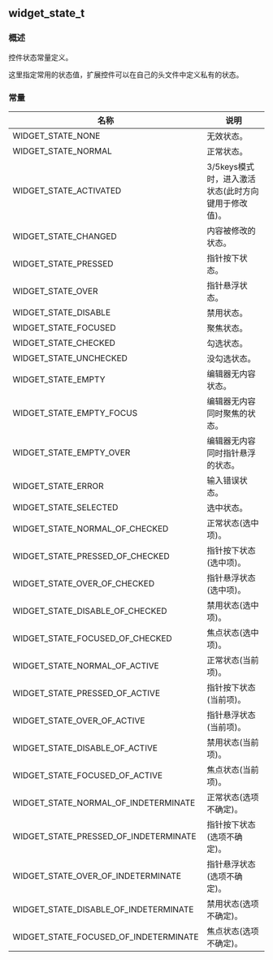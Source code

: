 ## widget\_state\_t
### 概述
控件状态常量定义。

这里指定常用的状态值，扩展控件可以在自己的头文件中定义私有的状态。
### 常量
<p id="widget_state_t_consts">

| 名称 | 说明 | 
| -------- | ------- | 
| WIDGET\_STATE\_NONE | 无效状态。 |
| WIDGET\_STATE\_NORMAL | 正常状态。 |
| WIDGET\_STATE\_ACTIVATED | 3/5keys模式时，进入激活状态(此时方向键用于修改值)。 |
| WIDGET\_STATE\_CHANGED | 内容被修改的状态。 |
| WIDGET\_STATE\_PRESSED | 指针按下状态。 |
| WIDGET\_STATE\_OVER | 指针悬浮状态。 |
| WIDGET\_STATE\_DISABLE | 禁用状态。 |
| WIDGET\_STATE\_FOCUSED | 聚焦状态。 |
| WIDGET\_STATE\_CHECKED | 勾选状态。 |
| WIDGET\_STATE\_UNCHECKED | 没勾选状态。 |
| WIDGET\_STATE\_EMPTY | 编辑器无内容状态。 |
| WIDGET\_STATE\_EMPTY\_FOCUS | 编辑器无内容同时聚焦的状态。 |
| WIDGET\_STATE\_EMPTY\_OVER | 编辑器无内容同时指针悬浮的状态。 |
| WIDGET\_STATE\_ERROR | 输入错误状态。 |
| WIDGET\_STATE\_SELECTED | 选中状态。 |
| WIDGET\_STATE\_NORMAL\_OF\_CHECKED | 正常状态(选中项)。 |
| WIDGET\_STATE\_PRESSED\_OF\_CHECKED | 指针按下状态(选中项)。 |
| WIDGET\_STATE\_OVER\_OF\_CHECKED | 指针悬浮状态(选中项)。 |
| WIDGET\_STATE\_DISABLE\_OF\_CHECKED | 禁用状态(选中项)。 |
| WIDGET\_STATE\_FOCUSED\_OF\_CHECKED | 焦点状态(选中项)。 |
| WIDGET\_STATE\_NORMAL\_OF\_ACTIVE | 正常状态(当前项)。 |
| WIDGET\_STATE\_PRESSED\_OF\_ACTIVE | 指针按下状态(当前项)。 |
| WIDGET\_STATE\_OVER\_OF\_ACTIVE | 指针悬浮状态(当前项)。 |
| WIDGET\_STATE\_DISABLE\_OF\_ACTIVE | 禁用状态(当前项)。 |
| WIDGET\_STATE\_FOCUSED\_OF\_ACTIVE | 焦点状态(当前项)。 |
| WIDGET\_STATE\_NORMAL\_OF\_INDETERMINATE | 正常状态(选项不确定)。 |
| WIDGET\_STATE\_PRESSED\_OF\_INDETERMINATE | 指针按下状态(选项不确定)。 |
| WIDGET\_STATE\_OVER\_OF\_INDETERMINATE | 指针悬浮状态(选项不确定)。 |
| WIDGET\_STATE\_DISABLE\_OF\_INDETERMINATE | 禁用状态(选项不确定)。 |
| WIDGET\_STATE\_FOCUSED\_OF\_INDETERMINATE | 焦点状态(选项不确定)。 |

